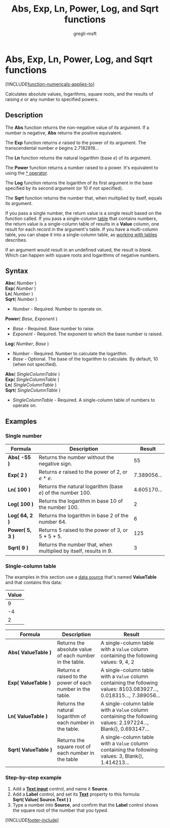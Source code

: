 ﻿---
title: Abs, Exp, Ln, Power, Log, and Sqrt functions
description: Reference information including syntax and examples for the Abs, Exp, Ln, Power, and Sqrt functions.
author: gregli-msft

ms.topic: reference
ms.custom: canvas
ms.reviewer: mkaur
ms.date: 6/10/2024
ms.subservice: power-fx
ms.author: gregli
search.audienceType:
  - maker
contributors:
  - gregli-msft
  - mduelae
  - gregli
no-loc: ["Abs","Exp","Ln","Power","Log","Sqrt"]
---

# Abs, Exp, Ln, Power, Log, and Sqrt functions
[!INCLUDE[function-numericals-applies-to](includes/function-numericals-applies-to.md)]



Calculates absolute values, logarithms, square roots, and the results of raising _e_ or any number to specified powers.

## Description

The **Abs** function returns the non-negative value of its argument. If a number is negative, **Abs** returns the positive equivalent.

The **Exp** function returns _e_ raised to the power of its argument. The transcendental number _e_ begins 2.7182818...

The **Ln** function returns the natural logarithm (base _e_) of its argument.

The **Power** function returns a number raised to a power. It's equivalent to using the [**^** operator](operators.md).

The **Log** function returns the logarithm of its first argument in the base specified by its second argument (or 10 if not specified).

The **Sqrt** function returns the number that, when multiplied by itself, equals its argument.

If you pass a single number, the return value is a single result based on the function called. If you pass a single-column [table](/power-apps/maker/canvas-apps/working-with-tables) that contains numbers, the return value is a single-column table of results in a **Value** column, one result for each record in the argument's table. If you have a multi-column table, you can shape it into a single-column table, as [working with tables](/power-apps/maker/canvas-apps/working-with-tables) describes.

If an argument would result in an undefined valued, the result is _blank_. Which can happen with square roots and logarithms of negative numbers.

## Syntax

**Abs**( _Number_ )<br>**Exp**( _Number_ )<br>**Ln**( _Number_ )<br>**Sqrt**( _Number_ )

- _Number_ - Required. Number to operate on.

**Power**( _Base_, _Exponent_ )

- _Base_ - Required. Base number to raise.
- _Exponent_ - Required. The exponent to which the base number is raised.

**Log**( _Number_, _Base_ )

- _Number_ - Required. Number to calculate the logarithm.
- _Base_ - Optional. The base of the logarithm to calculate. By default, 10 (when not specified).

**Abs**( _SingleColumnTable_ )<br>**Exp**( _SingleColumnTable_ )<br>**Ln**( _SingleColumnTable_ )<br>**Sqrt**( _SingleColumnTable_ )

- _SingleColumnTable_ - Required. A single-column table of numbers to operate on.

## Examples

### Single number

| Formula | Description | Result |
| --- | --- | --- |
| **Abs( -55 )** | Returns the number without the negative sign. | 55 |
| **Exp( 2 )** | Returns _e_ raised to the power of 2, or _e_ \* _e_. | 7.389056... |
| **Ln( 100 )** | Returns the natural logarithm (base _e_) of the number 100. | 4.605170... |
| **Log( 100 )** | Returns the logarithm in base 10 of the number 100. | 2 |
| **Log( 64, 2 )** | Returns the logarithm in base 2 of the number 64. | 6 |
| **Power( 5, 3 )** | Returns 5 raised to the power of 3, or 5 \* 5 \* 5. | 125 |
| **Sqrt( 9 )** | Returns the number that, when multiplied by itself, results in 9. | 3 |

### Single-column table

The examples in this section use a [data source](/power-apps/maker/canvas-apps/working-with-data-sources) that's named **ValueTable** and that contains this data:

| Value |
| --- |
| 9 |
| -4 |
| 2 |

| Formula | Description | Result |
| --- | --- | --- |
| **Abs(&nbsp;ValueTable&nbsp;)** | Returns the absolute value of each number in the table. | A single-column table with a `Value` column containing the following values: 9, 4, 2 |
| **Exp(&nbsp;ValueTable&nbsp;)** | Returns _e_ raised to the power of each number in the table. | A single-column table with a `Value` column containing the following values: 8103.083927..., 0.018315..., 7.389056... |
| **Ln(&nbsp;ValueTable&nbsp;)**   | Returns the natural logarithm of each number in the table. | A single-column table with a `Value` column containing the following values: 2.197224..., Blank(), 0.693147... |
| **Sqrt(&nbsp;ValueTable&nbsp;)** | Returns the square root of each number in the table | A single-column table with a `Value` column containing the following values: 3, Blank(), 1.414213... |

### Step-by-step example

1. Add a **[Text input](/power-apps/maker/canvas-apps/controls/control-text-input)** control, and name it **Source**.
2. Add a **Label** control, and set its **[Text](/power-apps/maker/canvas-apps/controls/properties-core)** property to this formula:
   <br>
   **Sqrt( Value( Source.Text ) )**
3. Type a number into **Source**, and confirm that the **Label** control shows the square root of the number that you typed.

[!INCLUDE[footer-include](../../includes/footer-banner.md)]








































































































































